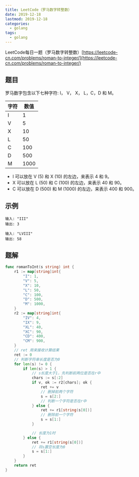 ```yaml
---
title: LeetCode（罗马数字转整数）
date: 2019-12-18
lastmod: 2019-12-18
categories:
  - golang
tags:
  - golang
---
```


LeetCode每日一题（罗马数字转整数）[https://leetcode-cn.com/problems/roman-to-integer/](https://leetcode-cn.com/problems/roman-to-integer/)
<!--more-->

## 题目

罗马数字包含以下七种字符: I， V， X， L，C，D 和 M。

字符 | 数值
---|---
I|1
V|5
X|10
L|50
C|100
D|500
M|1000

- I 可以放在 V (5) 和 X (10) 的左边，来表示 4 和 9。
- X 可以放在 L (50) 和 C (100) 的左边，来表示 40 和 90。 
- C 可以放在 D (500) 和 M (1000) 的左边，来表示 400 和 900。

## 示例

```
输入: "III"
输出: 3

输入: "LVIII"
输出: 58
```

## 题解
```go
func romanToInt(s string) int {
	r1 := map[string]int{
		"I": 1,
		"V": 5,
		"X": 10,
		"L": 50,
		"C": 100,
		"D": 500,
		"M": 1000,
	}
	r2 := map[string]int{
		"IV": 4,
		"IX": 9,
		"XL": 40,
		"XC": 90,
		"CD": 400,
		"CM": 900,
	}
	// ret 用来接收计算结果
	ret := 0
	// 判断字符串长度是否为0
	for len(s) != 0 {
		if len(s) > 1 {
			// s长度大于1，先判断前两位是否在r中
			chars := s[:2]
			if v, ok := r2[chars]; ok {
				ret += v
				// 删掉前两个字符
				s = s[2:]
				// 判断一个字符是否在r中
			} else {
				ret += r1[string(s[0])]
				// 删除前一个字符
				s = s[1:]
			}

			// 长度为1时
		} else {
			ret += r1[string(s[0])]
			// 将s置空长度为0
			s = s[1:]
		}
	}
	return ret
}

```
